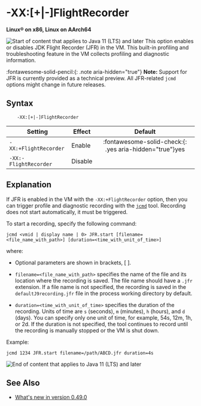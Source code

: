 <!--
* Copyright (c) 2017, 2025 IBM Corp. and others
*
* This program and the accompanying materials are made
* available under the terms of the Eclipse Public License 2.0
* which accompanies this distribution and is available at
* https://www.eclipse.org/legal/epl-2.0/ or the Apache
* License, Version 2.0 which accompanies this distribution and
* is available at https://www.apache.org/licenses/LICENSE-2.0.
*
* This Source Code may also be made available under the
* following Secondary Licenses when the conditions for such
* availability set forth in the Eclipse Public License, v. 2.0
* are satisfied: GNU General Public License, version 2 with
* the GNU Classpath Exception [1] and GNU General Public
* License, version 2 with the OpenJDK Assembly Exception [2].
*
* [1] https://www.gnu.org/software/classpath/license.html
* [2] https://openjdk.org/legal/assembly-exception.html
*
* SPDX-License-Identifier: EPL-2.0 OR Apache-2.0 OR GPL-2.0-only WITH Classpath-exception-2.0 OR GPL-2.0-only WITH OpenJDK-assembly-exception-1.0
-->

# -XX:[+|-]FlightRecorder

**Linux&reg; on x86, Linux on AArch64**

![Start of content that applies to Java 11 (LTS) and later](cr/java11plus.png) This option enables or disables JDK Flight Recorder (JFR) in the VM. This built-in profiling and troubleshooting feature in the VM collects profiling and diagnostic information.

:fontawesome-solid-pencil:{: .note aria-hidden="true"} **Note:** Support for JFR is currently provided as a technical preview. All JFR-related `jcmd` options might change in future releases.

## Syntax

        -XX:[+|-]FlightRecorder

| Setting                            | Effect  | Default                                                                            |
|------------------------------------|---------|:----------------------------------------------------------------------------------:|
| `-XX:+FlightRecorder` | Enable  | :fontawesome-solid-check:{: .yes aria-hidden="true"}<span class="sr-only">yes</span> |
| `-XX:-FlightRecorder` | Disable |               |

## Explanation

If JFR is enabled in the VM with the `-XX:+FlightRecorder` option, then you can trigger profile and diagnostic recording with the [`jcmd`](https://eclipse.dev/openj9/docs/tool_jcmd/) tool. Recording does not start automatically, it must be triggered.

To start a recording, specify the following command:

```
jcmd <vmid | display name | 0> JFR.start [filename=<file_name_with_path>] [duration=<time_with_unit_of_time>]

```
where:

- Optional parameters are shown in brackets, [ ].

- `filename=<file_name_with_path>` specifies the name of the file and its location where the recording is saved. The file name should have a `.jfr` extension. If a file name is not specified, the recording is saved in the `defaultJ9recording.jfr` file in the process working directory by default.

- `duration=<time_with_unit_of_time>` specifies the duration of the recording. Units of time are `s` (seconds), `m` (minutes), `h` (hours), and `d` (days). You can specify only one unit of time, for example, 54s, 12m, 1h, or 2d. If the duration is not specified, the tool continues to record until the recording is manually stopped or the VM is shut down.

Example:

```
jcmd 1234 JFR.start filename=/path/ABCD.jfr duration=4s

```

![End of content that applies to Java 11 (LTS) and later](cr/java_close.png)

## See Also

- [What's new in version 0.49.0](version0.49.md#new-xx-flightrecorder-option-added)


<!-- ==== END OF TOPIC ==== xxflightrecorder.md ==== -->
